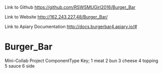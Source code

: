 Link to Github
https://github.com/RSWSMUGirl2016/Burger_Bar

Link to Website
http://162.243.227.48/Burger_Bar/

Link to Apiary Documentation
http://docs.burgerbar4.apiary.io/#

Burger_Bar
===========

Mini-Collab Project
ComponentType Key;
1	meat
2	bun
3	cheese
4	topping
5	sauce
6	side
